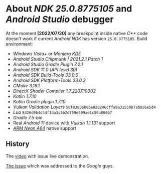 # About _NDK 25.0.8775105_ and _Android Studio_ debugger

At the moment **[2022/07/20]** any breakpoint inside native _C++_ code doesn't work if current _Android NDK_ has version `25.0.8775105`. Build environment:

* _Windows Vista_+ or _Monjaro KDE_
* _Android Studio Chipmunk | 2021.2.1 Patch 1_
* _Android Studio Gradle Plugin 7.2.1_
* _Android SDK 11.0 (API level 30)_
* _Android SDK Build-Tools 33.0.0_
* _Android SDK Platform-Tools 33.0.2_
* _CMake 3.18.1_
* _DirectX Shader Compiler 1.7.2207.10002_
* _Kotlin 1.7.10_
* _Kotlin Gradle plugin 1.7.10_
* _Vulkan Validation Layers_ `58f83806b0be820246cffa9a31550b7ab856e5d4`
* _Lua_ `8426d9b4d4df1da3c5b2d759e509ae1c50a86667`
* _Gradle 7.5-bin_
* Real _Android 11_ device with _Vulkan 1.1.131_ support
* [_ARM Neon A64_](https://developer.arm.com/architectures/instruction-sets/simd-isas/neon/neon-programmers-guide-for-armv8-a/introducing-neon-for-armv8-a) native support

## History

The [video](https://drive.google.com/file/d/1MWUNINCH7XUyCcTAD9Mih4dmx7lZAbhd/view?usp=sharing) with issue live demonstration.

[The issue](https://issuetracker.google.com/issues/239589378) which was addressed to the _Google_ guys.
